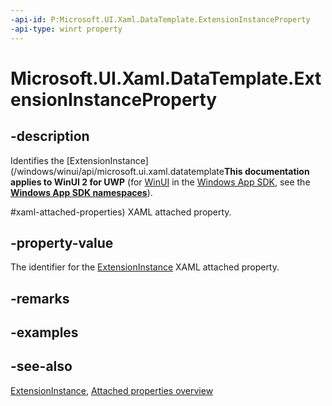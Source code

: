 ```yaml
---
-api-id: P:Microsoft.UI.Xaml.DataTemplate.ExtensionInstanceProperty
-api-type: winrt property
---
```


<!-- Property syntax
public Windows.UI.Xaml.DependencyProperty ExtensionInstanceProperty { get; }
-->

# Microsoft.UI.Xaml.DataTemplate.ExtensionInstanceProperty

## -description
Identifies the [ExtensionInstance](/windows/winui/api/microsoft.ui.xaml.datatemplate**This documentation applies to WinUI 2 for UWP** (for [WinUI](/windows/apps/winui/winui3/) in the [Windows App SDK](/windows/apps/windows-app-sdk/), see the **[Windows App SDK namespaces](/windows/windows-app-sdk/api/winrt/)**).

#xaml-attached-properties) XAML attached property.

## -property-value
The identifier for the [ExtensionInstance](/windows/winui/api/microsoft.ui.xaml.datatemplate#xaml-attached-properties) XAML attached property.

## -remarks

## -examples

## -see-also
[ExtensionInstance](/windows/winui/api/microsoft.ui.xaml.datatemplate#xaml-attached-properties), [Attached properties overview](/windows/uwp/xaml-platform/attached-properties-overview)
